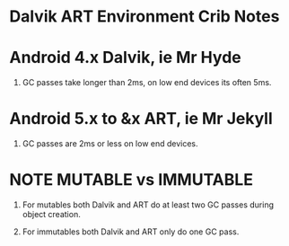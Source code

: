 Dalvik ART Environment Crib Notes
=================================

# Android 4.x Dalvik, ie Mr Hyde

1. GC passes take longer than 2ms, on low end devices its often 5ms.


# Android 5.x to &x ART, ie Mr Jekyll

1. GC passes are 2ms or less on low end devices.

# NOTE MUTABLE vs IMMUTABLE

1. For mutables both Dalvik and ART do at least two GC passes during 
   object creation.
   
2. For immutables both Dalvik and ART only do one GC pass.

